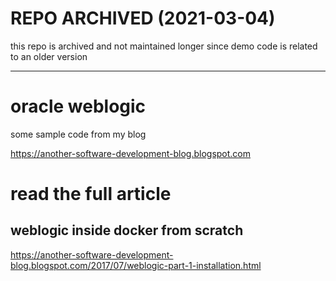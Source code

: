 # REPO ARCHIVED (2021-03-04)

this repo is archived and not maintained longer 
since demo code is related to an older version

---


# oracle weblogic

some sample code from my blog

https://another-software-development-blog.blogspot.com

# read the full article

## weblogic inside docker from scratch

https://another-software-development-blog.blogspot.com/2017/07/weblogic-part-1-installation.html




